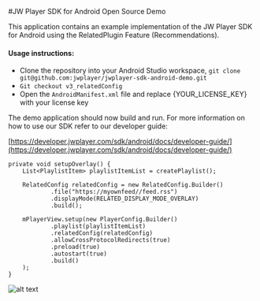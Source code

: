 #JW Player SDK for Android Open Source Demo

This application contains an example implementation of the JW Player SDK for Android using the RelatedPlugin Feature (Recommendations).

#### Usage instructions:

-	Clone the repository into your Android Studio workspace, `git clone git@github.com:jwplayer/jwplayer-sdk-android-demo.git`
- `Git checkout v3_relatedConfig`
-	Open the `AndroidManifest.xml` file and replace {YOUR_LICENSE_KEY} with your license key

The demo application should now build and run. For more information on how to use our SDK refer to our developer guide:

[https://developer.jwplayer.com/sdk/android/docs/developer-guide/](https://developer.jwplayer.com/sdk/android/docs/developer-guide/)


	private void setupOverlay() {
		List<PlaylistItem> playlistItemList = createPlaylist();

		RelatedConfig relatedConfig = new RelatedConfig.Builder()
				.file("https://myownfeed//feed.rss")
				.displayMode(RELATED_DISPLAY_MODE_OVERLAY)
				.build();

		mPlayerView.setup(new PlayerConfig.Builder()
				.playlist(playlistItemList)
				.relatedConfig(relatedConfig)
				.allowCrossProtocolRedirects(true)
				.preload(true)
				.autostart(true)
				.build()
		);
	}
  ![alt text](https://s3.amazonaws.com/qa.jwplayer.com/~hyunjoo/android/jira/v342/sharingpluginevents/v342-relatedplugin.png)
